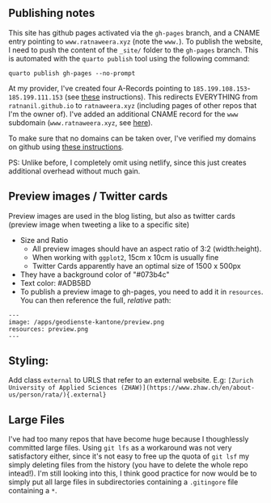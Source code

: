 

## Publishing notes

This site has github pages activated via the `gh-pages` branch, and a CNAME entry pointing to `www.ratnaweera.xyz` (note the `www.`). To publish the website, I need to push the content of the `_site/` folder to the `gh-pages` branch. This is automated with the `quarto publish` tool using the following command: 

```
quarto publish gh-pages --no-prompt
```

At my provider, I've created four A-Records pointing to `185.199.108.153`-`185.199.111.153` (see [these](https://docs.github.com/en/pages/configuring-a-custom-domain-for-your-github-pages-site/managing-a-custom-domain-for-your-github-pages-site#configuring-an-apex-domain) instructions). This redirects EVERYTHING from `ratnanil.github.io` to `ratnaweera.xyz` (including pages of other repos that I'm the owner of). I've added an additional CNAME record for the `www` subdomain (`www.ratnaweera.xyz`, see [here](https://docs.github.com/en/pages/configuring-a-custom-domain-for-your-github-pages-site/managing-a-custom-domain-for-your-github-pages-site#configuring-an-apex-domain-and-the-www-subdomain-variant)). 

To make sure that no domains can be taken over, I've verified my domains on github using [these instructions](https://docs.github.com/en/pages/configuring-a-custom-domain-for-your-github-pages-site/verifying-your-custom-domain-for-github-pages).

PS: Unlike before, I completely omit using netlify, since this just creates additional overhead without much gain. 


## Preview images / Twitter cards

Preview images are used in the blog listing, but also as twitter cards (preview image when tweeting a like to a specific site)

- Size and Ratio
  - All preview images should have an aspect ratio of 3:2 (width:height). 
  - When working with `ggplot2`, 15cm x 10cm is usually fine
  - Twitter Cards apparently have an optimal size of 1500 x 500px
- They have a background color of "#073b4c"
- Text color: #ADB5BD
- To publish a preview image to gh-pages, you need to add it in `resources`. You can then reference the full, *relative* path:


```
---
image: /apps/geodienste-kantone/preview.png
resources: preview.png
---
```

## Styling:

Add class `external` to URLS that refer to an external website. E.g: `[Zurich University of Applied Sciences (ZHAW)](https://www.zhaw.ch/en/about-us/person/rata/){.external}`


## Large Files 

I've had too many repos that have become huge because I thoughlessly committed large files. Using `git lfs` as a workaround was not very satisfactory either, since it's not easy to free up the quota of `git lsf` my simply deleting files from the history (you have to delete the whole repo intead!). I'm still looking into this, I think good practice for now would be to simply put all large files in subdirectories containing a `.gitingore` file containing a `*`.


